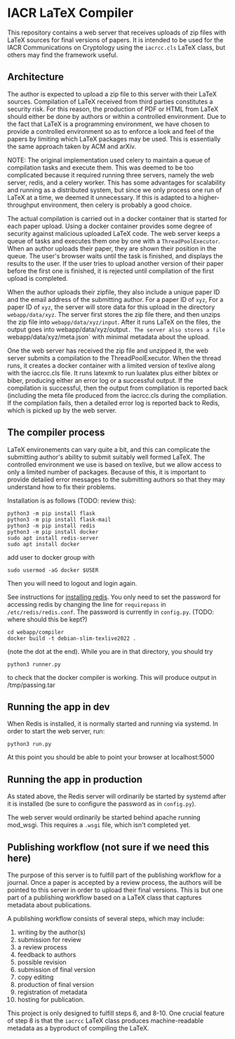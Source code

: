 # IACR LaTeX Compiler

This repository contains a web server that receives uploads of zip
files with LaTeX sources for final versions of papers. It is intended
to be used for the IACR Communications on Cryptology using the
`iacrcc.cls` LaTeX class, but others may find the framework useful.

## Architecture

The author is expected to upload a zip file to this server with their
LaTeX sources. Compilation of LaTeX received from third parties
constitutes a security risk. For this reason, the production of PDF or
HTML from LaTeX should either be done by authors or within a
controlled environment. Due to the fact that LaTeX is a programming
environment, we have chosen to provide a controlled environment so as
to enforce a look and feel of the papers by limiting which LaTeX
packages may be used. This is essentially the same approach taken by
ACM and arXiv.

NOTE: The original implementation used celery to maintain a queue of
compilation tasks and execute them. This was deemed to be too
complicated because it required running three servers, namely the web
server, redis, and a celery worker. This has some advantages for
scalability and running as a distributed system, but since we only
process one run of LaTeX at a time, we deemed it unnecessary. If this
is adapted to a higher-throughput environment, then celery is probably a
good choice.

The actual compilation is carried out in a docker container that is
started for each paper upload. Using a docker container provides some
degree of security against malicious uploaded LaTeX code.  The web
server keeps a queue of tasks and executes them one by one with a
`ThreadPoolExecutor`.  When an author uploads their paper, they are
shown their position in the queue. The user's browser waits until the
task is finished, and displays the results to the user. If the user tries to
upload another version of their paper before the first one is finished, it
is rejected until compilation of the first upload is completed.

When the author uploads their zipfile, they also include a unique
paper ID and the email address of the submitting author. For a paper
ID of `xyz`, For a paper ID of `xyz`, the server will store data for
this upload in the directory `webapp/data/xyz`. The server first
stores the zip file there, and then unzips the zip file into
`webapp/data/xyz/input`. After it runs LaTeX on the files, the output
goes into webapp/data/xyz/output`. The server also stores a file
`webapp/data/xyz/meta.json` with minimal metadata about the upload.

One the web server has received the zip file and unzipped it, the web
server submits a compilation to the ThreadPoolExecutor. When the
thread runs, it creates a docker container with a limited version of
texlive along with the iacrcc.cls file.  It runs latexmk to run
lualatex plus either bibtex or biber, producing either an error log or
a successful output.  If the compilation is successful, then the
output from compliation is reported back (including the meta file
produced from the iacrcc.cls during the compliation.  If the
compilation fails, then a detailed error log is reported back to
Redis, which is picked up by the web server.

## The compiler process

LaTeX environements can vary quite a bit, and this can complicate the
submitting author's ability to submit suitably well formed LaTeX.  The
controlled environment we use is based on texlive, but we allow access
to only a limited number of packages. Because of this, it is important
to provide detailed error messages to the submitting authors so that
they may understand how to fix their problems.

Installation is as follows (TODO: review this):

```
python3 -m pip install flask
python3 -m pip install flask-mail
python3 -m pip install redis
python3 -m pip install docker
sudo apt install redis-server
sudo apt install docker
```
add user to docker group with
```
sudo usermod -aG docker $USER
```
Then you will need to logout and login again.

See instructions for [installing redis](https://www.digitalocean.com/community/tutorials/how-to-install-and-secure-redis-on-ubuntu-20-04).
You only need to set the password for accessing redis by changing the line for
`requirepass` in `/etc/redis/redis.conf`.  The password
is currently in `config.py`. (TODO: where should this be kept?)

```
cd webapp/compiler
docker build -t debian-slim-texlive2022 .
```
(note the dot at the end). While you are in that directory, you should try
```
python3 runner.py
```
to check that the docker compiler is working. This will produce output in /tmp/passing.tar

## Running the app in dev

When Redis is installed, it is normally started and running via
systemd. In order to start the web server, run:
```
python3 run.py
```

At this point you should be able to point your browser at localhost:5000

## Running the app in production

As stated above, the Redis server will ordinarily be started by systemd after it
is installed (be sure to configure the password as in `config.py`).

The web server would ordinarily be started behind apache running mod_wsgi. This requires
a `.wsgi` file, which isn't completed yet.

## Publishing workflow (not sure if we need this here)

The purpose of this server is to fulfill part of the publishing
workflow for a journal. Once a paper is accepted by a review process,
the authors will be pointed to this server in order to upload their
final versions.  This is but one part of a publishing workflow based
on a LaTeX class that captures metadata about publications.

A publishing workflow consists of several steps, which may
include:

1. writing by the author(s)
2. submission for review
3. a review process
4. feedback to authors
5. possible revision
6. submission of final version
7. copy editing
8. production of final version
9. registration of metadata
10. hosting for publication.

This project is only designed to fulfill steps 6, and 8-10.  One
crucial feature of step 8 is that the `iacrcc` LaTeX class produces
machine-readable metadata as a byproduct of compiling the LaTeX.


